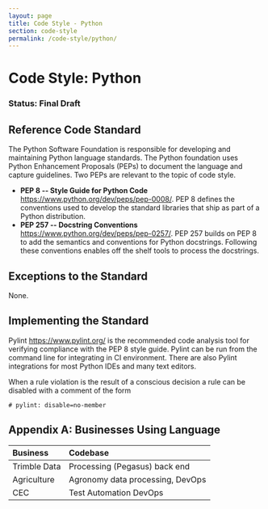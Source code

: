 ```yaml
---
layout: page
title: Code Style - Python
section: code-style
permalink: /code-style/python/
---
```


# Code Style: Python
### Status: Final Draft

## Reference Code Standard
The Python Software Foundation is responsible for developing and maintaining Python language standards. The Python foundation uses Python Enhancement Proposals (PEPs) to document the language and capture guidelines. Two PEPs are relevant to the topic of code style.
* __PEP 8 -- Style Guide for Python Code__ https://www.python.org/dev/peps/pep-0008/.
PEP 8 defines the conventions used to develop the standard libraries that ship as part of a Python distribution.
* __PEP 257 -- Docstring Conventions__ https://www.python.org/dev/peps/pep-0257/.
PEP 257 builds on PEP 8 to add the semantics and conventions for Python docstrings. Following these conventions enables off the shelf tools to process the docstrings.

## Exceptions to the Standard
None.

## Implementing the Standard
Pylint https://www.pylint.org/  is the recommended code analysis tool for verifying compliance with the PEP 8 style guide. Pylint can be run from the command line for integrating in CI environment. There are also Pylint integrations for most Python IDEs and many text editors.

When a rule violation is the result of a conscious decision a rule can be disabled with a comment of the form
~~~~
# pylint: disable=no-member
~~~~

## Appendix A: Businesses Using Language

| Business | Codebase |
|:----------------|:----------------------------------------------------------|
| Trimble Data | Processing (Pegasus) back end |
| Agriculture | Agronomy data processing, DevOps |
| CEC | Test Automation DevOps |
